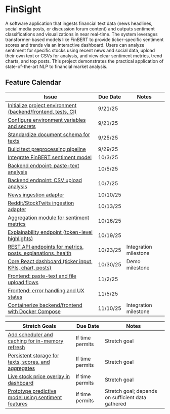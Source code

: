 # FinSight

A software application that ingests financial text data (news headlines, social media posts, or discussion forum content) and outputs sentiment classifications and visualizations in near real-time. The system leverages transformer-based models like FinBERT to provide ticker-specific sentiment scores and trends via an interactive dashboard. Users can analyze sentiment for specific stocks using recent news and social data, upload their own text or CSVs for analysis, and view clear sentiment metrics, trend charts, and top posts. This project demonstrates the practical application of state-of-the-art NLP to financial market analysis.

## Feature Calendar

| **Issue** | **Due Date**        | **Notes** |
| --------- | ------------------ | --------- |
| [Initialize project environment (backend/frontend, tests, CI)](https://github.com/wizanyx/junior-independent-study/issues/1) | 9/21/25 |  |
| [Configure environment variables and secrets](https://github.com/wizanyx/junior-independent-study/issues/2) | 9/21/25 |  |
| [Standardize document schema for texts](https://github.com/wizanyx/junior-independent-study/issues/3) | 9/25/25 |  |
| [Build text preprocessing pipeline](https://github.com/wizanyx/junior-independent-study/issues/4) | 9/29/25 |  |
| [Integrate FinBERT sentiment model](https://github.com/wizanyx/junior-independent-study/issues/5) | 10/3/25 |  |
| [Backend endpoint: paste-text analysis](https://github.com/wizanyx/junior-independent-study/issues/6) | 10/5/25 |  |
| [Backend endpoint: CSV upload analysis](https://github.com/wizanyx/junior-independent-study/issues/7) | 10/7/25 |  |
| [News ingestion adapter](https://github.com/wizanyx/junior-independent-study/issues/8) | 10/10/25 |  |
| [Reddit/StockTwits ingestion adapter](https://github.com/wizanyx/junior-independent-study/issues/9) | 10/13/25 |  |
| [Aggregation module for sentiment metrics](https://github.com/wizanyx/junior-independent-study/issues/10) | 10/16/25 |  |
| [Explainability endpoint (token-level highlights)](https://github.com/wizanyx/junior-independent-study/issues/11) | 10/19/25 |  |
| [REST API endpoints for metrics, posts, explanations, health](https://github.com/wizanyx/junior-independent-study/issues/12) | 10/23/25 | Integration milestone |
| [Core React dashboard (ticker input, KPIs, chart, posts)](https://github.com/wizanyx/junior-independent-study/issues/13) | 10/30/25 | Demo milestone |
| [Frontend: paste-text and file upload flows](https://github.com/wizanyx/junior-independent-study/issues/14) | 11/2/25 |  |
| [Frontend: error handling and UX states](https://github.com/wizanyx/junior-independent-study/issues/15) | 11/5/25 |  |
| [Containerize backend/frontend with Docker Compose](https://github.com/wizanyx/junior-independent-study/issues/16) | 11/10/25 | Integration milestone |

| **Stretch Goals** | **Due Date**        | **Notes** |
| ----------------- | ------------------ | --------- |
| [Add scheduler and caching for in-memory refresh](https://github.com/wizanyx/junior-independent-study/issues/17) | If time permits | Stretch goal |
| [Persistent storage for texts, scores, and aggregates](https://github.com/wizanyx/junior-independent-study/issues/18) | If time permits | Stretch goal |
| [Live stock price overlay in dashboard](https://github.com/wizanyx/junior-independent-study/issues/19) | If time permits | Stretch goal |
| [Prototype predictive model using sentiment features](https://github.com/wizanyx/junior-independent-study/issues/20) | If time permits | Stretch goal; depends on sufficient data gathered |

